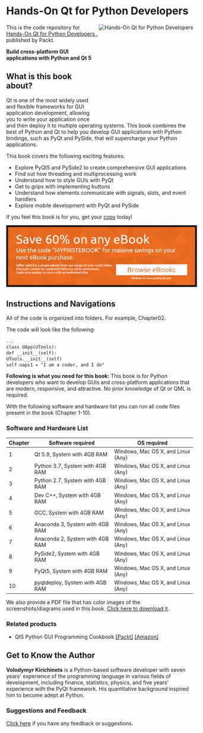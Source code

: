 # Hands-On Qt for Python Developers 

<a href="https://www.packtpub.com/application-development/hands-qt-python-developers?utm_source=github&utm_medium=repository&utm_campaign=9781789612790"><img src="https://www.packtpub.com/media/catalog/product/cache/e4d64343b1bc593f1c5348fe05efa4a6/2/7/2790cover.png" alt="Hands-On Qt for Python Developers " height="256px" align="right"></a>

This is the code repository for [Hands-On Qt for Python Developers ](https://www.packtpub.com/application-development/hands-qt-python-developers?utm_source=github&utm_medium=repository&utm_campaign=9781789612790), published by Packt.

**Build cross-platform GUI applications with Python and Qt 5**

## What is this book about?
Qt is one of the most widely used and flexible frameworks for GUI application development, allowing you to write your application once and then deploy it to multiple operating systems. This book combines the best of Python and Qt to help you develop GUI applications with Python bindings, such as PyQt and PySide, that will supercharge your Python applications.

This book covers the following exciting features:
* Explore PyQt5 and PySide2 to create comprehensive GUI applications 
* Find out how threading and multiprocessing work 
* Understand how to style GUIs with PyQt 
* Get to grips with implementing buttons 
* Understand how elements communicate with signals, slots, and event handlers 
* Explore mobile development with PyQt and PySide 

If you feel this book is for you, get your [copy](https://www.amazon.com/dp/1789612799) today!

<a href="https://www.packtpub.com/?utm_source=github&utm_medium=banner&utm_campaign=GitHubBanner"><img src="https://raw.githubusercontent.com/PacktPublishing/GitHub/master/GitHub.png" 
alt="https://www.packtpub.com/" border="5" /></a>

## Instructions and Navigations
All of the code is organized into folders. For example, Chapter02.

The code will look like the following:
```
...
class UApp(UTools):
def __init__(self):
UTools.__init__(self)
self.uaps1 = "I am a coder, and I do"
```

**Following is what you need for this book:**
This book is for Python developers who want to develop GUIs and cross-platform applications that are modern, responsive, and attractive. No prior knowledge of Qt or QML is required.

With the following software and hardware list you can run all code files present in the book (Chapter 1-10).
### Software and Hardware List
| Chapter | Software required | OS required |
| -------- | ------------------------------------ | ----------------------------------- |
| 1 | Qt 5.9, System with 4GB RAM | Windows, Mac OS X, and Linux (Any) |
| 2 | Python 3.7, System with 4GB RAM | Windows, Mac OS X, and Linux (Any) |
| 3 | Python 2.7, System with 4GB RAM | Windows, Mac OS X, and Linux (Any) |
| 4 | Dev C++, System with 4GB RAM | Windows, Mac OS X, and Linux (Any) |
| 5 | GCC, System with 4GB RAM | Windows, Mac OS X, and Linux (Any) |
| 6 | Anaconda 3, System with 4GB RAM | Windows, Mac OS X, and Linux (Any) |
| 7 | Anaconda 2, System with 4GB RAM | Windows, Mac OS X, and Linux (Any) |
| 8 |  PySide2, System with 4GB RAM | Windows, Mac OS X, and Linux (Any) |
| 9 | PyQt5, System with 4GB RAM | Windows, Mac OS X, and Linux (Any) |
| 10 | pyqtdeploy, System with 4GB RAM | Windows, Mac OS X, and Linux (Any) |

We also provide a PDF file that has color images of the screenshots/diagrams used in this book. [Click here to download it](https:/?/?www.?packtpub.?com/?sites/?default/files/?downloads/?9781789612790_ColorImages.pdf).

### Related products
* Qt5 Python GUI Programming Cookbook  [[Packt]](https://www.packtpub.com/application-development/qt5-python-gui-programming-cookbook?utm_source=github&utm_medium=repository&utm_campaign=9781788831000) [[Amazon]](https://www.amazon.com/dp/1788831004)


## Get to Know the Author
**Volodymyr Kirichinets**
is a Python-based software developer with seven years' experience of the programming language in various fields of development, including finance, statistics, physics, and five years' experience with the PyQt framework. His quantitative background inspired him to become adept at Python. 

### Suggestions and Feedback
[Click here](https://docs.google.com/forms/d/e/1FAIpQLSdy7dATC6QmEL81FIUuymZ0Wy9vH1jHkvpY57OiMeKGqib_Ow/viewform) if you have any feedback or suggestions.


